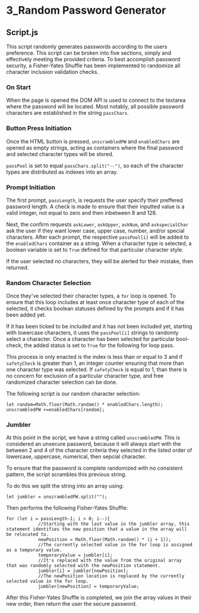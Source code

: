 # 3_Random Password Generator

## Script.js

This script randomly generates passwords according to the users preference. This script can be broken into five sections, simply and effectively meeting the provided criteria. To best accomplish password security, a Fisher-Yates Shuffle has been implemented to randomize all character inclusion validation checks.

### On Start

When the page is opened the DOM API is used to connect to the textarea where the password will be located. Most notably, all possible password characters are established in the string `passChars`. 

### Button Press Initiation

Once the HTML button is pressed, `unscrambledPW` and `enabledChars` are opened as empty strings, acting as containers where the final password and selected character types will be stored. 

`passPool` is set to equal `passChars.split("--")`, so each of the character types are distributed as indexes into an array. 

### Prompt Initiation

The first prompt, `passLength`, is requests the user specify their preffered password length. A check is made to ensure that their inputted value is a valid integer, not equal to zero and then inbetween 8 and 128. 

Next, the confirm requests `askLower`, `askUpper`, `askNum`, and `askspecialChar` ask the user if they want lower case, upper case, number, and/or special characters. After each prompt, the respective `passPool[i]` will be added to the `enabledChars` container as a string. When a character type is selected, a boolean variable is set to `True` defined for that particular character style.

If the user selected no characters, they will be alerted for their mistake, then returned.

### Random Character Selection

Once they've selected their character types, a `for` loop is opened. To ensure that this loop includes at least once character type of each of the selected, it checks boolean statuses defined by the prompts and if it has been added yet.

If it has been ticked to be included and it has not been included yet, starting with lowercase characters, it uses the `passPool[i]` strings to randomly select a character. Once a character has been selected for particular bool-check, the added status is set to `True` for the following for loop pass. 

This process is only enacted is the index is less than or equal to 3 and if `safetyCheck` is greater than 1, an integer counter ensuring that more than one character type was selected. If `safetyCheck` is equal to 1, than there is no concern for exclusion of a particular character type, and free randomized character selection can be done.

The following script is our random character selection:

```
let random=Math.floor(Math.random() * enabledChars.length); unscrambledPW +=enabledChars[random]; 
``` 


### Jumbler

At this point in the script, we have a string called `unscrambledPW`. This is considered an unsecure password, because it will always start with the between 2 and 4 of the character criteria they selected in the listed order of lowercase, uppercase, numerical, then sepcial character. 

To ensure that the password is complete randomized with no consistent pattern, the script scrambles this previous string.

To do this we split the string into an array using:
```
let jumbler = unscrambledPW.split("");
```

Then performs the following Fisher-Yates Shuffle:
```
for (let i = passLength-1; i > 0; i--){
            //Starting with the last value in the jumbler array, this statement identifies the new position that a value in the array will be relocated to.
            newPosition = Math.floor(Math.random() * (i + 1));
            //The currently selected value in the for loop is assigned as a temporary value. 
            temporaryValue = jumbler[i];
            //It's replaced with the value from the original array that was randomly selected with the newPosition statement.
            jumbler[i] = jumbler[newPosition];
            //The newPosition location is replaced by the currently selected value in the for loop.
            jumbler[newPosition] = temporaryValue;
```

After this Fisher-Yates Shuffle is completed, we join the array values in their new order, then return the user the secure password. 
